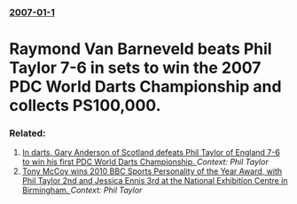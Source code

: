 ### [2007-01-1](/news/2007/01/1/index.md)

#  Raymond Van Barneveld beats Phil Taylor 7-6 in sets to win the 2007 PDC World Darts Championship and collects PS100,000.




### Related:

1. [In darts, Gary Anderson of Scotland defeats Phil Taylor of England 7-6 to win his first PDC World Darts Championship. ](/news/2015/01/4/in-darts-gary-anderson-of-scotland-defeats-phil-taylor-of-england-7-6-to-win-his-first-pdc-world-darts-championship.md) _Context: Phil Taylor_
2. [Tony McCoy wins 2010 BBC Sports Personality of the Year Award, with Phil Taylor 2nd and Jessica Ennis 3rd at the National Exhibition Centre in Birmingham. ](/news/2010/12/19/tony-mccoy-wins-2010-bbc-sports-personality-of-the-year-award-with-phil-taylor-2nd-and-jessica-ennis-3rd-at-the-national-exhibition-centre.md) _Context: Phil Taylor_
